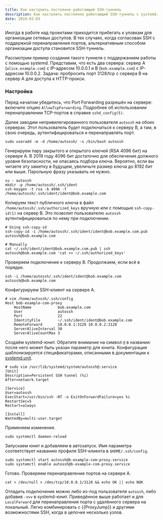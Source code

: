 ```yaml
---
title: Как настроить постоянно работающий SSH-туннель
description: Как настроить постоянно работающий SSH-туннель с systemd.
date: 2019-03-03
---
```


Иногда в работе над проектами приходится прибегать к уловкам
для организации сетевых доступов. В тех случаях, когда согласован SSH с
поддержкой перенаправления портов, альтернативным способом организации
доступа становится SSH-туннель.

Рассмотрим пример создания такого туннеля с поддержанием работы с помощью systemd.
Представим, что есть два сервера: сервер A (`alice.example.com`) с IP-адресом 10.0.0.1
и B (`bob.example.com`) с IP-адресом 10.0.0.2. Задача: пробросить порт 3128/tcp с
сервера B на сервер A для доступа к HTTP-прокси.

### Настройка

Перед началом убедитесь, что Port Forwarding разрешён на сервере: включите
опцию `AllowTcpForwarding`. Подробнее об использовании перенаправлении
TCP-портов в справке `sshd_config(5)`.

Далее заводим непривилегированного пользователя `autossh` на обоих серверах.
Этот пользователь будет подключаться к серверу B, а там, в свою очередь,
аутентифицироваться и перенаправлять порт.

```
sudo useradd -m -d /home/autossh/ -s /bin/bash autossh
```

Генерируем пару закрытого и открытого ключей (RSA 4096 бит) на сервере A. В 2019 году 4096 бит достаточно для обеспечения должного уровня безопасности, не опасаясь подбора ключа. Вероятно, если вы читаете эту заметку в будущем, увеличьте размер ключа до 8192 бит или выше. Парольную фразу указывать не нужно.

```
su - autossh
mkdir -p /home/autossh/.ssh/ident
ssh-keygen -t rsa -b 4096 -f /home/autossh/.ssh/ident/ident@bob.example.com
```

Копируем текст публичного ключа в файл `/home/autossh/.ssh/authorized_keys` вручную или с помощью `ssh-copy-id(1)` на сервер B. Это позволит пользователю `autossh` аутентифицироваться по нему при подключении.

```
# Using ssh-copy-id
ssh-copy-id -i /home/autossh/.ssh/ident/ident@bob.example.com.pub autossh@bob.example.com

# Manually
cat ~/.ssh/ident/ident@bob.example.com.pub | ssh autossh@bob.example.com 'cat >> ~/.ssh/authorized_keys'
```

Проверяем подключение к серверу B. Продолжаем, если всё в порядке.

```
ssh -i /home/autossh/.ssh/ident/ident@bob.example.com autossh@bob.example.com
```

Конфигурируем SSH-клиент на сервере A.

```
# vim /home/autossh/.ssh/config
Host bob-example-com-proxy
    HostName            bob.example.com
    User                autossh
    Port                22
    IdentityFile        ~/.ssh/ident/ident@bob.example.com
    RemoteForward       10.0.0.1:3128 10.0.0.2:3128
    ServerAliveInterval 30
    ServerAliveCountMax 3
```

Создаём systemd-юнит. Обратите внимание на символ `@` в названии: после него 
может быть указан параметр для юнита. Конфигурация шаблонизируется спецификаторами, 
описанными в документации к [systemd.unit](https://www.freedesktop.org/software/systemd/man/systemd.unit.html).

```
# sudo vim /usr/lib/systemd/system/autossh@.service
[Unit]
Description=Persistent SSH tunnel (%i)
After=network.target

[Service]
User=autossh
ExecStart=/usr/bin/ssh -NT -o ExitOnForwardFailure=yes %i
RestartSec=5
Restart=always

[Install]
WantedBy=multi-user.target
```

Применяем изменения.

```
sudo systemctl daemon-reload
```

Запускаем юнит и добавляем в автозапуск. Имя параметра соответствует названию 
профиля SSH-клиента в `$HOME/.ssh/config`.

```
sudo systemctl start autossh@b-example-com-proxy.service
sudo systemctl enable autossh@b-example-com-proxy.service
```

Готово. Проверяем перенаправление портов на сервере A.

```
cat < /dev/null > /dev/tcp/10.0.0.1/3128 && echo OK || echo NOK
```

Отладить подключение можно либо из-под пользователя `autossh`, либо добавив 
`-vvv` в systemd-юнит. Приведённое выше работает и для `LocalForward` для 
перенаправления порта с удалённого сервера на локальный. 
Легко комбинировать с {{ProxyJump}} и другими возможностями SSH, когда в 
цепочке несколько узлов.

